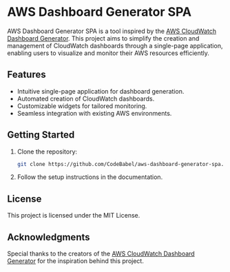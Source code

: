 # AWS Dashboard Generator SPA

AWS Dashboard Generator SPA is a tool inspired by the [AWS CloudWatch Dashboard Generator](https://github.com/aws-samples/aws-cloudwatch-dashboard-generator). This project aims to simplify the creation and management of CloudWatch dashboards through a single-page application, enabling users to visualize and monitor their AWS resources efficiently.

## Features
- Intuitive single-page application for dashboard generation.
- Automated creation of CloudWatch dashboards.
- Customizable widgets for tailored monitoring.
- Seamless integration with existing AWS environments.

## Getting Started
1. Clone the repository:
    ```bash
    git clone https://github.com/CodeBabel/aws-dashboard-generator-spa.git
    ```
2. Follow the setup instructions in the documentation.

## License
This project is licensed under the MIT License.

## Acknowledgments
Special thanks to the creators of the [AWS CloudWatch Dashboard Generator](https://github.com/aws-samples/aws-cloudwatch-dashboard-generator) for the inspiration behind this project.